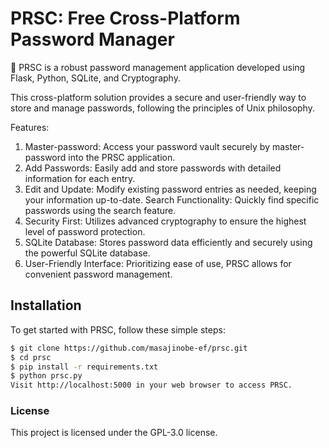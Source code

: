 # PRSC: Free Cross-Platform Password Manager

🔐 PRSC is a robust password management application developed using Flask, Python, SQLite, and Cryptography.

This cross-platform solution provides a secure and user-friendly way to store and manage passwords, following the principles of Unix philosophy.

Features:

1. Master-password: Access your password vault securely by master-password into the PRSC application.
2. Add Passwords: Easily add and store passwords with detailed information for each entry.
3. Edit and Update: Modify existing password entries as needed, keeping your information up-to-date.
Search Functionality: Quickly find specific passwords using the search feature.
4. Security First: Utilizes advanced cryptography to ensure the highest level of password protection.
5. SQLite Database: Stores password data efficiently and securely using the powerful SQLite database.
6. User-Friendly Interface: Prioritizing ease of use, PRSC allows for convenient password management.

## Installation

To get started with PRSC, follow these simple steps:

```bash
$ git clone https://github.com/masajinobe-ef/prsc.git
$ cd prsc
$ pip install -r requirements.txt
$ python prsc.py
Visit http://localhost:5000 in your web browser to access PRSC.
```

### License

This project is licensed under the GPL-3.0 license.
